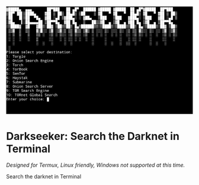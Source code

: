 ![ds](https://github.com/chameleonhash/hostedfiles/blob/main/assets/pics/darkseeker.JPG?raw=true)
# Darkseeker:  Search the Darknet in Terminal

*Designed for Termux, Linux friendly, Windows not supported at this time.*

Search the darknet in Terminal
